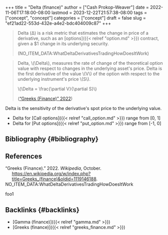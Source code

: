 +++
title = "Delta (finance)"
author = ["Cash Prokop-Weaver"]
date = 2022-11-06T17:18:00-08:00
lastmod = 2023-12-22T21:57:38-08:00
tags = ["concept", "concept"]
categories = ["concept"]
draft = false
slug = "ef21ad22-553d-432e-a4e2-bdc404009c87"
+++

> Delta (Δ) is a risk metric that estimates the change in price of a derivative, such as an [options]({{< relref "option.md" >}}) contract, given a $1 change in its underlying security.
>
> (NO_ITEM_DATA:WhatDeltaDerivativesTradingHowDoesItWork)

<!--quoteend-->

> Delta, \\(\Delta\\), measures the rate of change of the theoretical option value with respect to changes in the underlying asset's price. Delta is the first derivative of the value \\(V\\) of the option with respect to the underlying instrument's price \\(S\\).
>
> \\(\Delta = \frac{\partial V}{\partial S}\\)
>
> (<a href="#citeproc_bib_item_1">“Greeks (Finance)” 2022</a>)

Delta is the sensitivity of the derivative's spot price to the underlying value.

-   Delta for [Call options]({{< relref "call_option.md" >}}) range from [0, 1]
-   Delta for [Put options]({{< relref "put_option.md" >}}) range from [-1, 0]


## Bibliography {#bibliography}

## References

<style>.csl-entry{text-indent: -1.5em; margin-left: 1.5em;}</style><div class="csl-bib-body">
  <div class="csl-entry"><a id="citeproc_bib_item_1"></a>“Greeks (Finance).” 2022. <i>Wikipedia</i>, October. <a href="https://en.wikipedia.org/w/index.php?title=Greeks_(finance)&oldid=1119146188">https://en.wikipedia.org/w/index.php?title=Greeks_(finance)&#38;oldid=1119146188</a>.</div>
  <div class="csl-entry">NO_ITEM_DATA:WhatDeltaDerivativesTradingHowDoesItWork</div>
</div>

foo1


## Backlinks {#backlinks}

-   [Gamma (finance)]({{< relref "gamma.md" >}})
-   [Greeks (finance)]({{< relref "greeks_finance.md" >}})
